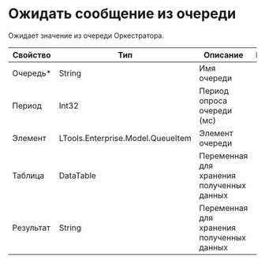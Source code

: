 # Ожидать сообщение из очереди

Ожидает значение из очереди Оркестратора.


| Свойство   |  Тип       | Описание              | Пример
| ---------- | --------- | --------------------- | ----------
| Очередь\*  | String    | Имя очереди           | 
| Период     | Int32     | Период опроса очереди (мс) |
| Элемент    | LTools.Enterprise.Model.QueueItem | Элемент очереди    |
| Таблица    | DataTable | Переменная для хранения полученных данных  | 
| Результат  | String    | Переменная для хранения полученных данных  |
